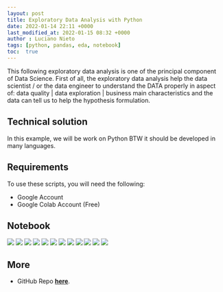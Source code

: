 ```yaml
---
layout: post
title: Exploratory Data Analysis with Python
date: 2022-01-14 22:11 +0000
last_modified_at: 2022-01-15 08:32 +0000
author : Luciano Nieto
tags: [python, pandas, eda, notebook]
toc:  true
---
```


This following exploratory data analysis is one of the principal component of Data Science. First of all, the exploratory data analysis help the data scientist / or the data engineer to understand the DATA properly in aspect of: data quality | data exploration | business main characteristics and the data can tell us to help the hypothesis formulation.

## Technical solution

In this example, we will be work on Python BTW it should be developed in many languages.


## Requirements

To use these scripts, you will need the following:

- Google Account
- Google Colab Account (Free)

## Notebook
![](/imgs/eda1.png)
![](/imgs/eda2.png)
![](/imgs/eda3.png)
![](/imgs/eda4.png)
![](/imgs/eda5.png)
![](/imgs/eda6.png)
![](/imgs/eda7.png)
![](/imgs/eda8.png)
![](/imgs/eda9.png)
![](/imgs/eda10.png)
![](/imgs/eda11.png)
![](/imgs/eda12.png)


## More

- GitHub Repo **[here](https://github.com/lucnietoX/principal/tree/master/datascience/1_exploratory_analysis)**.